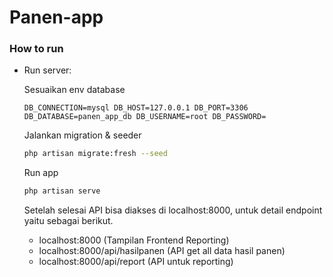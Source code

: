 # Panen-app

### How to run

- Run server:

    Sesuaikan env database

    `
        DB_CONNECTION=mysql
        DB_HOST=127.0.0.1
        DB_PORT=3306
        DB_DATABASE=panen_app_db
        DB_USERNAME=root
        DB_PASSWORD=
    `

    Jalankan migration & seeder
    ```bash
    php artisan migrate:fresh --seed
    ```

    Run app
    ```bash
    php artisan serve
    ```

    Setelah selesai API bisa diakses di localhost:8000, untuk detail endpoint yaitu sebagai berikut.

    - localhost:8000 (Tampilan Frontend Reporting)
    - localhost:8000/api/hasilpanen (API get all data hasil panen)
    - localhost:8000/api/report (API untuk reporting)
